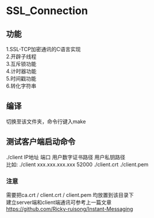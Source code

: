 # SSL_Connection

## 功能
1.SSL-TCP加密通讯的C语言实现<br/>
2.开辟子线程<br/>
3.互斥锁功能<br/>
4.计时器功能<br/>
5.时间戳功能<br/>
6.转化字符串<br/>

## 编译
切换至该文件夹，命令行键入make<br/>

## 测试客户端启动命令
./client IP地址 端口 用户数字证书路径 用户私钥路径<br/>
	比如:	./client xxx.xxx.xxx.xxx 52000 ./client.crt ./client.pem<br/>

### 注意
需要把ca.crt / client.crt / client.pem 均放置到该目录下<br/>
建立server端和client端通讯可参考上一篇文章<br/>
https://github.com/Ricky-ruisong/Instant-Messaging
